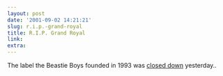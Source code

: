 ```yaml
---
layout: post
date: '2001-09-02 14:21:21'
slug: r.i.p.-grand-royal
title: R.I.P. Grand Royal
link: 
extra: 
---
```


The label the Beastie Boys founded in 1993 was [closed down](http://grandroyal.infopop.net/2/OpenTopic?a=tpc&amp;s=439091824&amp;f=847099034&amp;m=2523069772) yesterday..